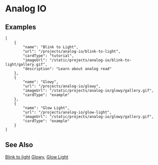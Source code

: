 # Analog IO

## Examples

```codecard
[
    {
        "name": "Blink to Light",
        "url": "/projects/analog-io/blink-to-light",
        "cardType": "tutorial",
        "imageUrl": "/static/projects/analog-io/blink-to-light/gallery.gif",
        "description": "Learn about analog read"
    },    
    {
        "name": "Glowy",
        "url": "/projects/analog-io/glowy",
        "imageUrl": "/static/projects/analog-io/glowy/gallery.gif",
        "cardType": "example"
    },
    {
        "name": "Glow Light",
        "url": "/projects/analog-io/glow-light",
        "imageUrl": "/static/projects/analog-io/glowy/gallery.gif",
        "cardType": "example"
    }
]
```

## See Also

[Blink to light](/projects/analog-io/blink-to-light)
[Glowy](/projects/analog-io/glowy),
[Glow Light](/projects/analog-io/glow-light)
